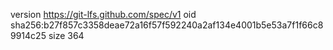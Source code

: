 version https://git-lfs.github.com/spec/v1
oid sha256:b27f857c3358deae72a16f57f592240a2af134e4001b5e53a7f1f66c89914c25
size 364
